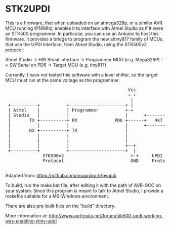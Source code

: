 # STK2UPDI

This is a firmware, that when uploaded on an atmega328p, or a similar AVR MCU running @16Mhz, enables it to interface with Atmel Studio as if it were an STK500 programmer. In particular, you can use an Arduino to host this firmware.
It provides a bridge to program the new attiny817 family of MCUs, that use the UPDI interface, from Atmel Studio, using the STK500v2 protocol:

Atmel Studio -> HW Serial interface -> Programmer MCU (e.g. Mega328P) -> SW Serial on PD6 -> Target MCU (e.g. tiny817)

Currently, I have not tested this software with a level shifter, so the target MCU must run at the same voltage as the programmer.

<pre>
                                              Vcc                     Vcc
                                              +-+                     +-+
                                               |                       |
 +----------+          +---------------------+ |                       | +--------------------+
 | Atmel    |          | Programmer          +-+                       +-+  Target            |
 | Studio   |          |                     |      +----------+         |                    |
 |       TX +----------+ RX              PD6 +------+   4k7    +---------+ UPDI               |
 |          |          |                     |      +----------+         |                    |
 |       RX +----------+ TX                  |                           |                    |
 |          |          |                     |                           |                    |
 |          |          |                     |                           |                    |
 |          |          |                     +--+                     +--+                    |
 +----------+          +---------------------+  |                     |  +--------------------+
              STK500v2                         +-+     UPDI          +-+
              Protocol                         GND     Protocol      GND

</pre>
Adapted from: https://github.com/mraardvark/pyupdi


To build, run the make.bat file, after editing it with the path of AVR-GCC on your system. Since this program is meant to talk to Atmel Studio, I provide a makefile suitable for a MS-Windows environment.

There are also pre-built files on the "build" directory.

More information at: http://www.avrfreaks.net/forum/stk500-updi-working-was-enabling-xtiny-updi
